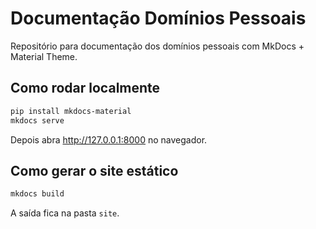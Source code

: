 # Documentação Domínios Pessoais

Repositório para documentação dos domínios pessoais com MkDocs + Material Theme.

## Como rodar localmente

```bash
pip install mkdocs-material
mkdocs serve
```

Depois abra http://127.0.0.1:8000 no navegador.

## Como gerar o site estático

```bash
mkdocs build
```

A saída fica na pasta `site`.